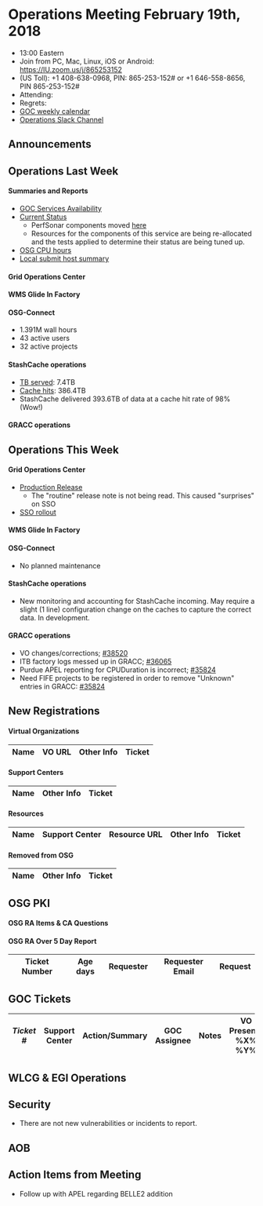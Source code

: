 # Operations Meeting February 19th, 2018
   * 13:00 Eastern 
   * Join from PC, Mac, Linux, iOS or Android: https://IU.zoom.us/j/865253152
   * (US Toll): +1 408-638-0968, PIN: 865-253-152# or +1 646-558-8656, PIN 865-253-152#
   * Attending:
   * Regrets: 
   * [GOC weekly calendar](http://www.google.com/calendar/embed?src=c1htpcfoe6btrtc7n3uddg8mvs%40group.calendar.google.com&ctz=America/New_York)
   * [Operations Slack Channel](https://opensciencegrid.slack.com/messages/C5GAYBGA0/)

## Announcements
   
## Operations Last Week

#### Summaries and Reports
   * [GOC Services Availability](http://monitor.grid.iu.edu/availability/avail_week_overview.html)
   * [Current Status](http://monitor.grid.iu.edu/availability/production.html)
      * PerfSonar components moved [here](http://monitor.grid.iu.edu/availability/perfsonar.html)
      * Resources for the components of this service are being re-allocated and the tests applied to determine their status are being tuned up.
   * [OSG CPU hours](http://tinyurl.com/mf96b88)
   * [Local submit host summary](http://osg-flock.grid.iu.edu/overview/)
   
#### Grid Operations Center
   
#### WMS Glide In Factory

#### OSG-Connect
   * 1.391M wall hours
   * 43 active users
   * 32 active projects 

#### StashCache operations
   * [TB served](http://tinyurl.com/ydaereyo): 7.4TB
   * [Cache hits](http://tinyurl.com/ydaereyo): 386.4TB 
   * StashCache delivered 393.6TB of data at a cache hit rate of 98% (Wow!)
   
####  GRACC operations

## Operations This Week
   
#### Grid Operations Center
   * [Production Release](http://osggoc.blogspot.com/2018/02/osg-operations-service-update-tuesday.html)
      * The "routine" release note is not being read. This caused "surprises" on SSO
   * [SSO rollout](http://osggoc.blogspot.com/2018/02/update-single-sign-on-for-osg.html)
      
#### WMS Glide In Factory
   
#### OSG-Connect 
   * No planned maintenance
   
#### StashCache operations

   * New monitoring and accounting for StashCache incoming.  May require a slight (1 line) configuration change on the caches to capture the correct data.  In development.

#### GRACC operations

   * VO changes/corrections; [#38520](https://ticket.opensciencegrid.org/35820)
   * ITB factory logs messed up in GRACC; [#36065](https://ticket.opensciencegrid.org/36065)
   * Purdue APEL reporting for CPUDuration is incorrect; [#35824](https://ticket.opensciencegrid.org/35824)
   * Need FIFE projects to be registered in order to remove "Unknown" entries in GRACC: [#35824](https://ticket.opensciencegrid.org/35943)

## New Registrations

#### Virtual Organizations
| Name | VO URL | Other Info | Ticket |
| ---- | ------ | ---------- | ------ |


#### Support Centers
| Name | Other Info | Ticket |
| ---- | ---------- | ------ |

#### Resources
| Name | Support Center | Resource URL | Other Info | Ticket |
| ---- | -------------- | ------------ | ---------- | ------ |


#### Removed from OSG
| Name | Other Info | Ticket |
| ---- | ---------- | ------ |

## OSG PKI

#### OSG RA Items & CA Questions

#### OSG RA Over 5 Day Report
| Ticket Number	|Age days	|Requester	|Requester Email		|Request |
| --------- | ------- | --------- | ----------------- | ------ |

## GOC Tickets

| *Ticket #* | Support Center | Action/Summary | GOC Assignee | Notes | VO Present? %X% %Y%|
| ---------- | -------------- | -------------- | ------------ | ----- | ------------------ |


## WLCG & EGI Operations

## Security 
   * There are not new vulnerabilities or incidents to report.

## AOB
   
## Action Items from Meeting
   * Follow up with APEL regarding BELLE2 addition
   
